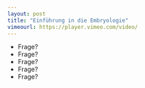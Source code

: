 ```yaml
---
layout: post
title: "Einführung in die Embryologie"
vimeourl: https://player.vimeo.com/video/
---
```

- Frage?
- Frage?
- Frage?
- Frage?
- Frage?



